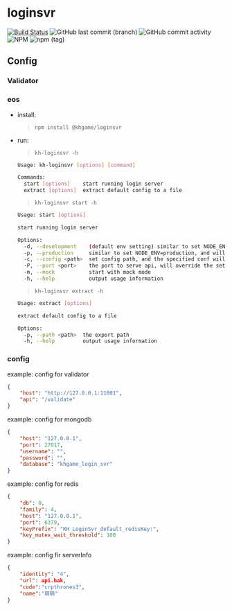 # loginsvr

[![Build Status](https://travis-ci.org/khgame/loginsvr.svg?branch=master)](https://travis-ci.org/khgame/loginsvr)
![GitHub last commit (branch)](https://img.shields.io/github/last-commit/khgame/loginsvr/master.svg?color=blue)
![GitHub commit activity](https://img.shields.io/github/commit-activity/m/khgame/loginsvr.svg?color=blue)
![NPM](https://img.shields.io/npm/l/@khgame/loginsvr.svg?color=purple)
![npm (tag)](https://img.shields.io/npm/v/@khgame/loginsvr/latest.svg?color=purple)

## Config

### Validator

### eos

- install:  
    > `npm install @khgame/loginsvr`
- run:  
    > `kh-loginsvr -h`
    ```bash
    Usage: kh-loginsvr [options] [command]
    
    Commands:
      start [options]    start running login server
      extract [options]  extract default config to a file
    ```
    > `kh-loginsvr start -h`
    ```bash
    Usage: start [options]
    
    start running login server
    
    Options:
      -d, --development    (default env setting) similar to set NODE_ENV=development, and will read login.development.json at executing position as config by default
      -p, --production     similar to set NODE_ENV=production, and will read login.production.json at executing position as config by default
      -c, --config <path>  set config path, and the specified conf will override the default one set by NODE_ENV
      -P, --port <port>    the port to serve api, will override the setting in config file, 11801 by default
      -m, --mock           start with mock mode
      -h, --help           output usage information
    ```
    > `kh-loginsvr extract -h`
    ```bash
    Usage: extract [options]
    
    extract default config to a file
    
    Options:
      -p, --path <path>  the export path
      -h, --help         output usage information
    ```

### config

example: config for validator
```json
{
    "host": "http://127.0.0.1:11601",
    "api": "/validate"
}
```

example: config for mongodb
```json
{
    "host": "127.0.0.1",
    "port": 27017,
    "username": "",
    "password": "",
    "database": "khgame_login_svr"
}

```
example: config for redis
```json
{
    "db": 0,
    "family": 4,
    "host": "127.0.0.1",
    "port": 6379,
    "keyPrefix": "KH_LoginSvr_default_redisKey:",
    "key_mutex_wait_threshold": 100
}
```

example: config fir serverInfo
```json
{
    "identity": "4",
    "url": api.bak,
    "code":"crpthrones3",
    "name":"萌萌"
}
```
